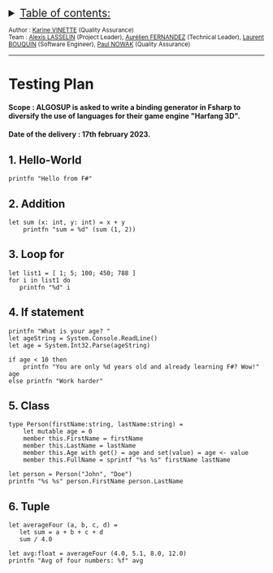 <details>
<summary style="text-decoration: underline; font-size:150%">Table of contents:</summary>

1. [Hello-World](#1-hello-world)
2. [Addition](#2-addition)
3. [Loop for](#3-loop-for)
4. [If statement](#4-if-statement)
5. [Class](#5-class)
6. [Tuple](#6-tuple)
    
</details>
 
<sub> Author : [Karine VINETTE](https://www.linkedin.com/in/karine-vinette-63911b1b8/) (Quality Assurance) </sub><br>
<sub> Team : [Alexis LASSELIN](https://www.linkedin.com/in/alexis-lasselin-318649251/) (Project Leader), [Aurélien FERNANDEZ](https://www.linkedin.com/in/aurélien-fernandez-4971201b8/) (Technical Leader), [Laurent BOUQUIN](https://www.linkedin.com/in/laurent-bouquin-60911a1b8/) (Software Engineer), [Paul NOWAK](https://www.linkedin.com/in/paul-nowak-0757a61a7/) (Quality Assurance) </sub>

---

<h1>Testing Plan</h1>

#### Scope : ALGOSUP is asked to write a **binding generator in Fsharp** to diversify the use of languages for their game engine "Harfang 3D".
#### Date of the delivery : 17th february 2023.



## 1. Hello-World
```
printfn "Hello from F#"
```

## 2. Addition
```
let sum (x: int, y: int) = x + y
    printfn "sum = %d" (sum (1, 2))
```

## 3. Loop for
```
let list1 = [ 1; 5; 100; 450; 788 ]
for i in list1 do
   printfn "%d" i
```

## 4. If statement
```
printfn "What is your age? "
let ageString = System.Console.ReadLine()
let age = System.Int32.Parse(ageString)

if age < 10 then
    printfn "You are only %d years old and already learning F#? Wow!" age
else printfn "Work harder"
```

## 5. Class
```
type Person(firstName:string, lastName:string) =
    let mutable age = 0
    member this.FirstName = firstName
    member this.LastName = lastName
    member this.Age with get() = age and set(value) = age <- value
    member this.FullName = sprintf "%s %s" firstName lastName
    
let person = Person("John", "Doe")
printfn "%s %s" person.FirstName person.LastName
```

## 6. Tuple
```
let averageFour (a, b, c, d) =
   let sum = a + b + c + d
   sum / 4.0

let avg:float = averageFour (4.0, 5.1, 8.0, 12.0)
printfn "Avg of four numbers: %f" avg
```





